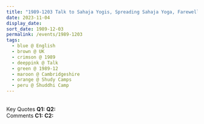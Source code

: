 ```yaml
---
title: "1989-1203 Talk to Sahaja Yogis, Spreading Sahaja Yoga, Farewell Talk after 16 Years of Residence in UK, Śhuddhi Camp (now The Hall, Shudy Camps Park), Shudy Camps, Cambridgeshire, UK"
date: 2023-11-04
display_date: 
sort_date: 1989-12-03
permalink: /events/1989-1203
tags:
  - blue @ English
  - brown @ UK
  - crimson @ 1989
  - deeppink @ Talk
  - green @ 1989-12
  - maroon @ Cambridgeshire
  - orange @ Shudy Camps
  - peru @ Śhuddhi Camp
---
```


<br>

<wave-list>
  <list-title color="DarkSeaGreen" width="55">Key Quotes</list-title>
  <list-item color="BlanchedAlmond" width="280"><b>Q1:</b> <i></i></list-item>
  <list-item color="Lavender" width="280"><b>Q2:</b> <i></i></list-item>
</wave-list>

<br>

<wave-list>
  <list-title color="DarkSeaGreen" width="55">Comments</list-title>
  <list-item color="BlanchedAlmond" width="280"><b>C1:</b> <i></i></list-item>
  <list-item color="Lavender" width="280"><b>C2:</b> <i></i></list-item>
</wave-list>